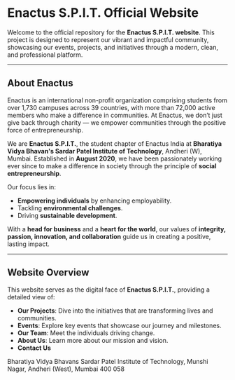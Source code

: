 # **Enactus S.P.I.T. Official Website**

Welcome to the official repository for the **Enactus S.P.I.T. website**. This project is designed to represent our vibrant and impactful community, showcasing our events, projects, and initiatives through a modern, clean, and professional platform.  

---

## **About Enactus**  
Enactus is an international non-profit organization comprising students from over 1,730 campuses across 39 countries, with more than 72,000 active members who make a difference in communities. At Enactus, we don’t just give back through charity — we empower communities through the positive force of entrepreneurship.  

We are **Enactus S.P.I.T.**, the student chapter of Enactus India at **Bharatiya Vidya Bhavan's Sardar Patel Institute of Technology**, Andheri (W), Mumbai. Established in **August 2020**, we have been passionately working ever since to make a difference in society through the principle of **social entrepreneurship**.  

Our focus lies in:  
- **Empowering individuals** by enhancing employability.  
- Tackling **environmental challenges**.  
- Driving **sustainable development**.  

With a **head for business** and a **heart for the world**, our values of **integrity, passion, innovation, and collaboration** guide us in creating a positive, lasting impact.  

---

## **Website Overview**  

This website serves as the digital face of **Enactus S.P.I.T.**, providing a detailed view of:  
- **Our Projects**: Dive into the initiatives that are transforming lives and communities.  
- **Events**: Explore key events that showcase our journey and milestones.  
- **Our Team**: Meet the individuals driving change.  
- **About Us**: Learn more about our mission and vision.  
- **Contact Us**
  
Bharatiya Vidya Bhavans Sardar Patel Institute of Technology,
Munshi Nagar, Andheri (West),
Mumbai 400 058
